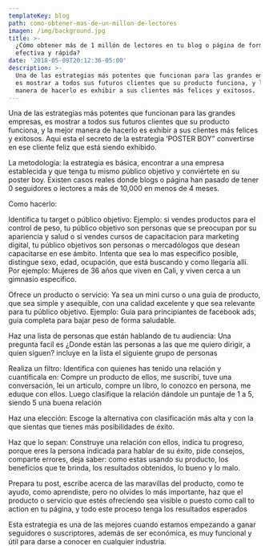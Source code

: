```yaml
---
templateKey: blog
path: como-obtener-mas-de-un-millon-de-lectores
imagen: /img/background.jpg
title: >-
  ¿Cómo obtener más de 1 millón de lectores en tu blog o página de forma
  efectiva y rápida?
date: '2018-05-09T20:12:36-05:00'
description: >-
  Una de las estrategias más potentes que funcionan para las grandes empresas,
  es mostrar a todos sus futuros clientes que su producto funciona, y la mejor
  manera de hacerlo es exhibir a sus clientes más felices y exitosos.
---
```


Una de las estrategias más potentes que funcionan para las grandes empresas, es mostrar a todos sus futuros clientes que su producto funciona, y la mejor manera de hacerlo es exhibir a sus clientes más felices y exitosos. Aqui esta el secreto de la estrategia ‘POSTER BOY” convertirse en ese cliente feliz que está siendo exhibido.

La metodología: la estrategia es básica, encontrar a una empresa establecida y que tenga tu mismo público objetivo y conviértete en su poster boy. Existen casos reales donde blogs o página han pasado de tener 0 seguidores o lectores a más de 10,000 en menos de 4 meses.

Como hacerlo:

Identifica tu target o público objetivo: Ejemplo: si vendes productos para el control de peso, tu público objetivo son personas que se preocupan por su apariencia y salud o si vendes cursos de capacitacion para marketing digital, tu público objetivos son personas o mercadólogos que desean capacitarse en ese ámbito. Intenta que sea lo mas especifico posible, distingue sexo, edad, ocupación, que está buscando y como llegaría allí. Por ejemplo: Mujeres de 36 años que viven en Cali, y viven cerca a un gimnasio especifico.

Ofrece un producto o servicio: Ya sea un mini curso o una guia de producto, que sea simple y asequible, con una calidad excelente y que sea relevante para tu público objetivo. Ejemplo: Guia para principiantes de facebook ads, guía completa para bajar peso de forma saludable.

Haz una lista de personas que están hablando de tu audiencia: Una pregunta facil es ¿Donde están las personas a las que me quiero dirigir, a quien siguen? incluye en la lista el siguiente grupo de personas

Realiza un filtro: Identifica con quienes has tenido una relación y cuantificala en: Compre un producto de ellos, me suscribí, tuve una conversación, lei un articulo, compre un libro, lo conozco en persona, me eduque con ellos. Luego clasifique la relación dándole un puntaje de 1 a 5, siendo 5 una buena relación

Haz una elección: Escoge la alternativa con clasificación más alta y con la que sientas que tienes más posibilidades de éxito.

Haz que lo sepan: Construye una relación con ellos, indica tu progreso, porque eres la persona indicada para hablar de su éxito, pide consejos, comparte errores, deja saber: como estas usando su producto, los beneficios que te brinda, los resultados obtenidos, lo bueno y lo malo.

Prepara tu post, escribe acerca de las maravillas del producto, como te ayudo, como aprendiste, pero no olvides lo más importante, haz que el producto o servicio que estés ofreciendo sea visible o puesto como call to action en tu página, y todo este proceso tenga los resultados esperados

Esta estrategia es una de las mejores cuando estamos empezando a ganar seguidores o suscriptores, además de ser económica, es muy funcional y útil para darse a conocer en cualquier industria.
